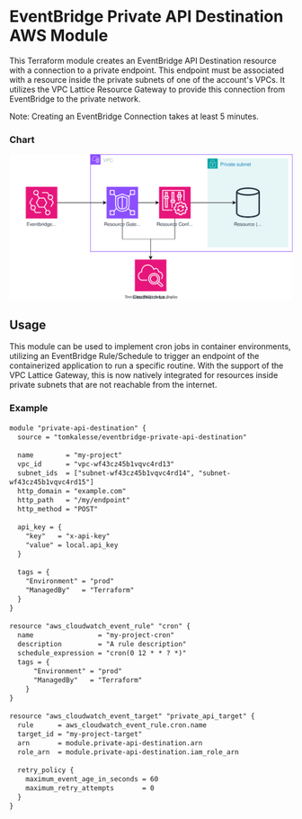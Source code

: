 # EventBridge Private API Destination AWS Module

This Terraform module creates an EventBridge API Destination resource with a connection to a private endpoint. This endpoint must be associated with a resource inside the private subnets of one of the account's VPCs. It utilizes the VPC Lattice Resource Gateway to provide this connection from EventBridge to the private network.

Note: Creating an EventBridge Connection takes at least 5 minutes.

### Chart

![EventBridge Private API Destination and VPC Lattice Gateway](./_docs/private-api-destination.drawio.svg)

## Usage

This module can be used to implement cron jobs in container environments, utilizing an EventBridge Rule/Schedule to trigger an endpoint of the containerized application to run a specific routine. With the support of the VPC Lattice Gateway, this is now natively integrated for resources inside private subnets that are not reachable from the internet.

### Example

```hcl
module "private-api-destination" {
  source = "tomkalesse/eventbridge-private-api-destination"

  name        = "my-project"
  vpc_id      = "vpc-wf43cz45b1vqvc4rd13"
  subnet_ids  = ["subnet-wf43cz45b1vqvc4rd14", "subnet-wf43cz45b1vqvc4rd15"]
  http_domain = "example.com"
  http_path   = "/my/endpoint"
  http_method = "POST"

  api_key = {
    "key"   = "x-api-key"
    "value" = local.api_key
  }

  tags = {
    "Environment" = "prod"
    "ManagedBy"   = "Terraform"
  }
}

resource "aws_cloudwatch_event_rule" "cron" {
  name                = "my-project-cron"
  description         = "A rule description"
  schedule_expression = "cron(0 12 * * ? *)"
  tags = {
      "Environment" = "prod"
      "ManagedBy"   = "Terraform"
    }
}

resource "aws_cloudwatch_event_target" "private_api_target" {
  rule      = aws_cloudwatch_event_rule.cron.name
  target_id = "my-project-target"
  arn       = module.private-api-destination.arn
  role_arn  = module.private-api-destination.iam_role_arn

  retry_policy {
    maximum_event_age_in_seconds = 60
    maximum_retry_attempts       = 0
  }
}

```
